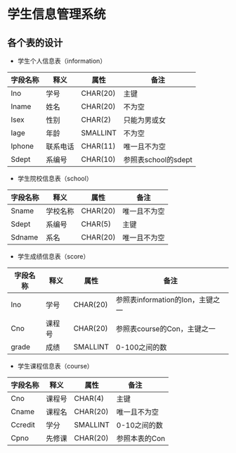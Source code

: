 # 学生信息管理系统
## 各个表的设计
* 学生个人信息表（information）       

字段名称 | 释义 | 属性 | 备注     
-------|-----|------|------    
Ino | 学号 | CHAR(20) | 主键
Iname | 姓名 | CHAR(20) | 不为空
Isex | 性别 | CHAR(2) | 只能为男或女
Iage | 年龄 | SMALLINT | 不为空
Iphone | 联系电话 | CHAR(11) | 唯一且不为空
Sdept | 系编号 | CHAR(10) | 参照表school的sdept

* 学生院校信息表（school）

字段名称 | 释义 | 属性 | 备注     
-------|-----|------|------ 
Sname | 学校名称 | CHAR(20) | 唯一且不为空
Sdept | 系编号 | CHAR(5) | 主键
Sdname | 系名 | CHAR(20) | 唯一且不为空

* 学生成绩信息表（score）

字段名称 | 释义 | 属性 | 备注     
-------|-----|------|------ 
Ino| 学号 | CHAR(20) | 参照表information的Ion，主键之一
Cno | 课程号 | CHAR(20) | 参照表course的Con，主键之一
grade | 成绩 | SMALLINT | 0-100之间的数

* 学生课程信息表（course）

字段名称 | 释义 | 属性 | 备注      
-------|-----|------|------ 
Cno | 课程号 | CHAR(4) | 主键
Cname | 课程名 | CHAR(20)| 唯一且不为空
Ccredit | 学分 | SMALLINT | 0-10之间的数
Cpno | 先修课 | CHAR(20) | 参照本表的Con
 
 
